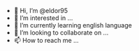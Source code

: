 - 👋 Hi, I’m @eldor95
- 👀 I’m interested in ...
- 🌱 I’m currently learning english language
- 💞️ I’m looking to collaborate on ...
- 📫 How to reach me ...

<!---
eldor95/eldor95 is a ✨ special ✨ repository because its `README.md` (this file) appears on your GitHub profile.
You can click the Preview link to take a look at your changes.
--->
